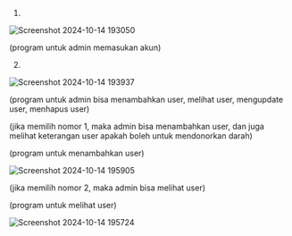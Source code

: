 1.
![Screenshot 2024-10-14 193050](https://github.com/user-attachments/assets/5b66f9d7-c67f-4f16-a95e-d039040622bb)

(program untuk admin memasukan akun)

2.
![Screenshot 2024-10-14 193937](https://github.com/user-attachments/assets/c8ff0747-e2f6-418c-8307-e7b5435f16ff)

(program untuk admin bisa menambahkan user, melihat user, mengupdate user, menhapus user)


(jika memilih nomor 1, maka admin bisa menambahkan user, dan juga melihat keterangan user apakah boleh untuk mendonorkan darah)

(program untuk menambahkan user)

![Screenshot 2024-10-14 195905](https://github.com/user-attachments/assets/6404e8ee-d299-4239-a65b-eed6a5767f91)


(jika memilih nomor 2, maka admin bisa melihat user)

(program untuk melihat user)

![Screenshot 2024-10-14 195724](https://github.com/user-attachments/assets/8b5c2d49-d589-4bc4-8771-e98b2882719d)



